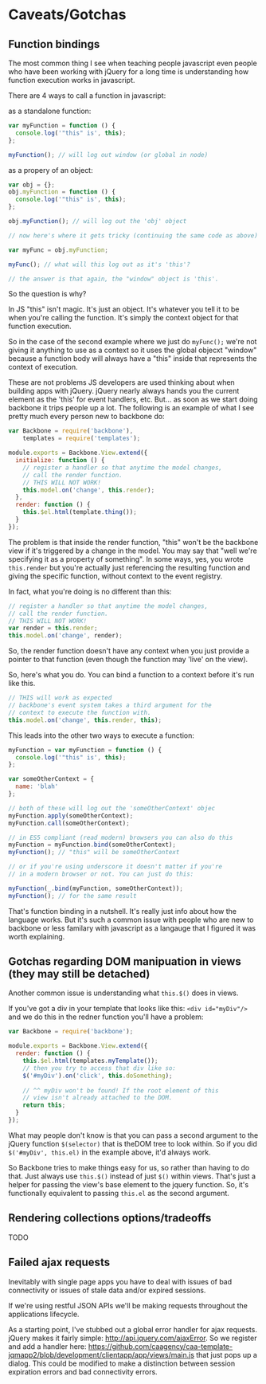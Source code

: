 # Caveats/Gotchas


## Function bindings

The most common thing I see when teaching people javascript even people who have been working with jQuery for a long time is understanding how function execution works in javascript. 

There are 4 ways to call a function in javascript:

as a standalone function:

```javascript
var myFunction = function () {
  console.log('"this" is', this);  
};

myFunction(); // will log out window (or global in node)
```

as a propery of an object:

```javascript
var obj = {};
obj.myFunction = function () {
  console.log('"this" is', this);  
};

obj.myFunction(); // will log out the 'obj' object

// now here's where it gets tricky (continuing the same code as above)

var myFunc = obj.myFunction;

myFunc(); // what will this log out as it's 'this'?

// the answer is that again, the "window" object is 'this'.
```

So the question is why?

In JS "this" isn't magic. It's just an object. It's whatever you tell it to be when you're calling the function. It's simply the context object for that function execution.

So in the case of the second example where we just do `myFunc();` we're not giving it anything to use as a context so it uses the global objecxt "window" because a function body will always have a "this" inside that represents the context of execution.

These are not problems JS developers are used thinking about when building apps with jQuery. jQuery nearly always hands you the current element as the 'this' for event handlers, etc. But... as soon as we start doing backbone it trips people up a lot. The following is an example of what I see pretty much every person new to backbone do:

```javascript
var Backbone = require('backbone'),
    templates = require('templates');

module.exports = Backbone.View.extend({
  initialize: function () {
    // register a handler so that anytime the model changes, 
    // call the render function.
    // THIS WILL NOT WORK!
    this.model.on('change', this.render);
  }, 
  render: function () {
    this.$el.html(template.thing());
  }
});
```

The problem is that inside the render function, "this" won't be the backbone view if it's triggered by a change in the model. You may say that "well we're specifying it as a property of something". In some ways, yes, you wrote `this.render` but you're actually just referencing the resulting function and giving the specific function, without context to the event registry.

In fact, what you're doing is no different than this:

```javascript
// register a handler so that anytime the model changes, 
// call the render function.
// THIS WILL NOT WORK!
var render = this.render;
this.model.on('change', render);
```

So, the render function doesn't have any context when you just provide a pointer to that function (even though the function may 'live' on the view). 

So, here's what you do. You can bind a function to a context before it's run like this. 

```javascript
// THIS will work as expected
// backbone's event system takes a third argument for the
// context to execute the function with.
this.model.on('change', this.render, this);
```

This leads into the other two ways to execute a function:

```javascript
myFunction = var myFunction = function () {
  console.log('"this" is', this);  
};

var someOtherContext = {
  name: 'blah'
};

// both of these will log out the 'someOtherContext' objec
myFunction.apply(someOtherContext); 
myFunction.call(someOtherContext);

// in ES5 compliant (read modern) browsers you can also do this
myFunction = myFunction.bind(someOtherContext);
myFunction(); // "this" will be someOtherContext

// or if you're using underscore it doesn't matter if you're
// in a modern browser or not. You can just do this:

myFunction(_.bind(myFunction, someOtherContext));
myFunction(); // for the same result
```

That's function binding in a nutshell. It's really just info about how the language works. But it's such a common issue with people who are new to backbone or less familary with javascript as a langauge that I figured it was worth explaining.


## Gotchas regarding DOM manipuation in views (they may still be detached)

Another common issue is understanding what `this.$()` does in views. 

If you've got a div in your template that looks like this: `<div id="myDiv"/>` and we do this in the redner function you'll have a problem:

```javascript
var Backbone = require('backbone');

module.exports = Backbone.View.extend({
  render: function () {
    this.$el.html(templates.myTemplate());
    // then you try to access that div like so:
    $('#myDiv').on('click', this.doSomething);
    
    // ^^ myDiv won't be found! If the root element of this
    // view isn't already attached to the DOM.
    return this;
  }
});
```

What may people don't know is that you can pass a second argument to the jQuery function `$(selector)` that is theDOM tree to look within. So if you did `$('#myDiv', this.el)` in the example above, it'd always work. 

So Backbone tries to make things easy for us, so rather than having to do that. Just always use `this.$()` instead of just `$()` within views. That's just a helper for passing the view's base element to the jquery function. So, it's functionally equivalent to passing `this.el` as the second argument. 


## Rendering collections options/tradeoffs

TODO


## Failed ajax requests

Inevitably with single page apps you have to deal with issues of bad connectivity or issues of stale data and/or expired sessions.

If we're using restful JSON APIs we'll be making requests throughout the applications lifecycle.

As a starting point, I've stubbed out a global error handler for ajax requests. jQuery makes it fairly simple: http://api.jquery.com/ajaxError. So we register and add a handler here: https://github.com/caagency/caa-template-jqmapp2/blob/development/clientapp/app/views/main.js that just pops up a dialog. This could be modified to make a distinction between session expiration errors and bad connectivity errors. 
